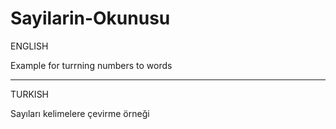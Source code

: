 # Sayilarin-Okunusu

ENGLISH

Example for turrning numbers to words

----------------------------------------------------------------------------------------------------------------

TURKISH

Sayıları kelimelere çevirme örneği
